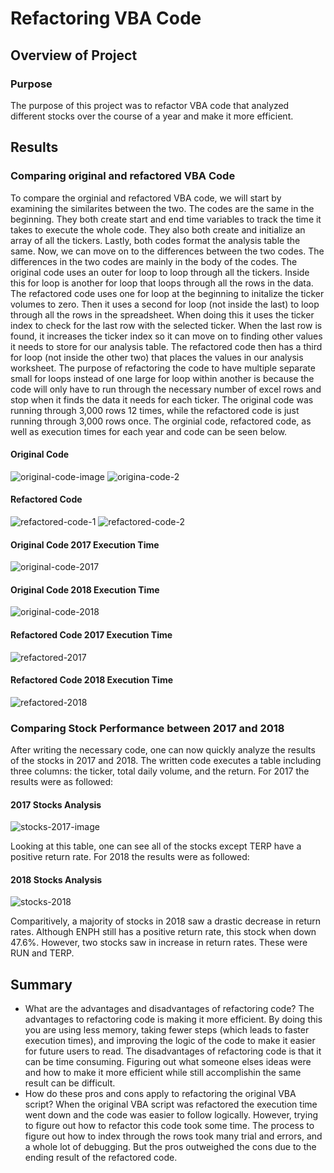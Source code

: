 # Refactoring VBA Code

## Overview of Project

### Purpose
The purpose of this project was to refactor VBA code that analyzed different stocks over the course of a year and make it more efficient. 
## Results

### Comparing original and refactored VBA Code
To compare the orginial and refactored VBA code, we will start by examining the similarites between the two. The codes are the same in the beginning. They both create start and end time variables to track the time it takes to execute the whole code. They also both create and initialize an array of all the tickers. Lastly, both codes format the analysis table the same.
Now, we can move on to the differences between the two codes. The differences in the two codes are mainly in the body of the codes. The original code uses an outer for loop to loop through all the tickers. Inside this for loop is another for loop that loops through all the rows in the data. The refactored code uses one for loop at the beginning to initalize the ticker volumes to zero. Then it uses a second for loop (not inside the last) to loop through all the rows in the spreadsheet. When doing this it uses the ticker index to check for the last row with the selected ticker. When the last row is found, it increases the ticker index so it can move on to finding other values it needs to store for our analysis table. The refactored code then has a third for loop (not inside the other two) that places the values in our analysis worksheet.
The purpose of refactoring the code to have multiple separate small for loops instead of one large for loop within another is because the code will only have to run through the necessary number of excel rows and stop when it finds the data it needs for each ticker. The original code was running through 3,000 rows 12 times, while the refactored code is just running through 3,000 rows once. The orginial code, refactored code, as well as execution times for each year and code can be seen below. 
#### Original Code
![original-code-image](https://github.com/nicole-peltier/stock-analysis/blob/main/original_1.png)
![origina-code-2](https://github.com/nicole-peltier/stock-analysis/blob/main/original_2.png)

#### Refactored Code
![refactored-code-1](https://github.com/nicole-peltier/stock-analysis/blob/main/refactored_1.png)
![refactored-code-2](https://github.com/nicole-peltier/stock-analysis/blob/main/refactored_2.png)

#### Original Code 2017 Execution Time
![original-code-2017](https://github.com/nicole-peltier/stock-analysis/blob/main/2017-original.png)

#### Original Code 2018 Execution Time
![original-code-2018](https://github.com/nicole-peltier/stock-analysis/blob/main/2018-original.png)

#### Refactored Code 2017 Execution Time
![refactored-2017](https://github.com/nicole-peltier/stock-analysis/blob/main/2017-refactored.png)

#### Refactored Code 2018 Execution Time
![refactored-2018](https://github.com/nicole-peltier/stock-analysis/blob/main/2018-refactored.png)

### Comparing Stock Performance between 2017 and 2018
After writing the necessary code, one can now quickly analyze the results of the stocks in 2017 and 2018. The written code executes a table including three columns: the ticker, total daily volume, and the return. For 2017 the results were as followed:
#### 2017 Stocks Analysis 
![stocks-2017-image](https://github.com/nicole-peltier/stock-analysis/blob/main/2017%20stocks.png)

Looking at this table, one can see all of the stocks except TERP have a positive return rate. For 2018 the results were as followed:

#### 2018 Stocks Analysis
![stocks-2018](https://github.com/nicole-peltier/stock-analysis/blob/main/2018%20stocks.png)

Comparitively, a majority of stocks in 2018 saw a drastic decrease in return rates. Although ENPH still has a positive return rate, this stock when down 47.6%. However, two stocks saw in increase in return rates. These were RUN and TERP.
## Summary

- What are the advantages and disadvantages of refactoring code?
The advantages to refactoring code is making it more efficient. By doing this you are using less memory, taking fewer steps (which leads to faster execution times), and improving the logic of the code to make it easier for future users to read. The disadvantages of refactoring code is that it can be time consuming. Figuring out what someone elses ideas were and how to make it more efficient while still accomplishin the same result can be difficult.
- How do these pros and cons apply to refactoring the original VBA script?
When the original VBA script was refactored the execution time went down and the code was easier to follow logically. However, trying to figure out how to refactor this code took some time. The process to figure out how to index through the rows took many trial and errors, and a whole lot of debugging. But the pros outweighed the cons due to the ending result of the refactored code. 
